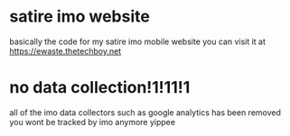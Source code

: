 # satire imo website
basically the code for my satire imo mobile website
you can visit it at https://ewaste.thetechboy.net

# no data collection!1!11!1
all of the imo data collectors such as google analytics has been removed
you wont be tracked by imo anymore yippee
